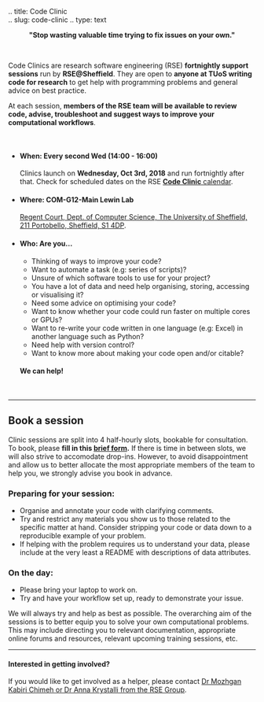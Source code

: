 .. title: Code Clinic  
.. slug: code-clinic
.. type: text


**<center>"Stop wasting valuable time trying to fix issues on your own."</center>**

<br>

Code Clinics are research software engineering (RSE) **fortnightly support sessions** run by **RSE@Sheffield**. They are open to **anyone at TUoS writing code for research** to get help with programming problems and general advice on best practice. 

At each session, **members of the RSE team will be available to review code, advise, troubleshoot and suggest ways to improve your computational workflows**.

<br>

- #### **When: Every second Wed (14:00 - 16:00)**
    Clinics launch on **Wednesday, Oct 3rd, 2018** and run fortnightly after that. Check for scheduled dates on the RSE [**Code Clinic** calendar](https://calendar.google.com/calendar/embed?src=sheffield.ac.uk_28d0d6953rcq30teo2rapepho0%40group.calendar.google.com&ctz=Europe%2FLondon).

- #### **Where: COM-G12-Main Lewin Lab**
  [Regent Court, Dept. of Computer Science, The University of Sheffield, 211 Portobello, Sheffield, S1 4DP](https://goo.gl/maps/t88GdT9Yjmz).

- #### **Who: Are you...** 
    - Thinking of ways to improve your code?
    - Want to automate a task (e.g: series of scripts)?
    - Unsure of which software tools to use for your project?
    - You have a lot of data and need help organising, storing, accessing or visualising it?
    - Need some advice on optimising your code? 
    - Want to know whether your code could run faster on multiple cores or GPUs?
    - Want to re-write your code written in one language (e.g: Excel) in another language such as Python?
    - Need help with version control?
    - Want to know more about making your code open and/or citable?
    
    #### We can help!

<br>

***

## Book a session

Clinic sessions are split into 4 half-hourly slots, bookable for consultation. To book, please **fill in this [brief form](https://goo.gl/forms/ws2OxZavIlL8Za4m1).** If there is time in between slots, we will also strive to accomodate drop-ins. However, to avoid disappointment and allow us to better allocate the most appropriate members of the team to help you, we strongly advise you book in advance.

### Preparing for your session:

- Organise and annotate your code with clarifying comments.
- Try and restrict any materials you show us to those related to the specific matter at hand. Consider stripping your code or data down to a reproducible example of your problem.
- If helping with the problem requires us to understand your data, please include at the very least a README with descriptions of data attributes.

### On the day:

- Please bring your laptop to work on.
- Try and have your workflow set up, ready to demonstrate your issue.

We will always try and help as best as possible. The overarching aim of the sessions is to better equip you to solve your own computational problems. This may include directing you to relevant documentation, appropriate online forums and resources, relevant upcoming training sessions, etc.


***

#### Interested in getting involved?

If you would like to get involved as a helper, please contact [Dr Mozhgan Kabiri Chimeh or Dr Anna Krystalli from the RSE Group](../../contact).



<!--
## Usefull links: 
[Good Coding Practice]()
-->
